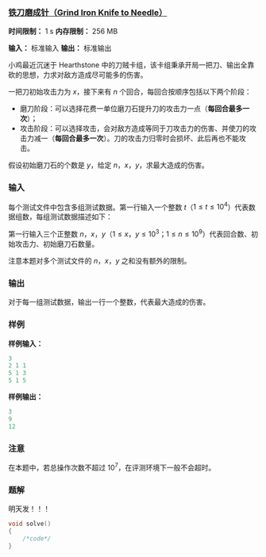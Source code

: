 ### [铁刀磨成针（Grind Iron Knife to Needle）](https://ac.nowcoder.com/acm/contest/95338/J)

**时间限制：** 1 s
**内存限制：** 256 MB

**输入：** 标准输入
**输出：** 标准输出



小鸡最近沉迷于 Hearthstone 中的刀贼卡组，该卡组秉承开局一把刀、输出全靠砍的思想，力求对敌方造成尽可能多的伤害。  

一把刀初始攻击力为 $x$，接下来有 $n$ 个回合，每回合按顺序包括以下两个阶段：  

* 磨刀阶段：可以选择花费一单位磨刀石提升刀的攻击力一点（**每回合最多一次**）；  
* 攻击阶段：可以选择攻击，会对敌方造成等同于刀攻击力的伤害、并使刀的攻击力减一（**每回合最多一次**）。刀的攻击力归零时会损坏、此后再也不能攻击。 

假设初始磨刀石的个数是 $y$，给定 $n$，$x$，$y$，求最大造成的伤害。







### 输入

每个测试文件中包含多组测试数据。第一行输入一个整数 $t$（$1 \le t \le 10^4$）代表数据组数，每组测试数据描述如下：

第一行输入三个正整数 $n$，$x$，$y$（$1 \le x$，$y \le 10^{3}$；$1 \le n \le 10^{9}$）代表回合数、初始攻击力、初始磨刀石数量。 

注意本题对多个测试文件的 $n$，$x$，$y$ 之和没有额外的限制。





### 输出

对于每一组测试数据，输出一行一个整数，代表最大造成的伤害。





### 样例

**样例输入：**

```cpp
3
2 1 1
5 1 3
5 1 5
```



**样例输出：**

```cpp
3
9
12
```





### 注意

在本题中，若总操作次数不超过 $10^7$，在评测环境下一般不会超时。





### 题解

明天发！！！



```cpp
void solve()
{
	/*code*/
}
```